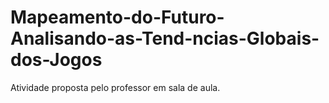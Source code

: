 # Mapeamento-do-Futuro-Analisando-as-Tend-ncias-Globais-dos-Jogos
Atividade proposta pelo professor em sala de aula.
